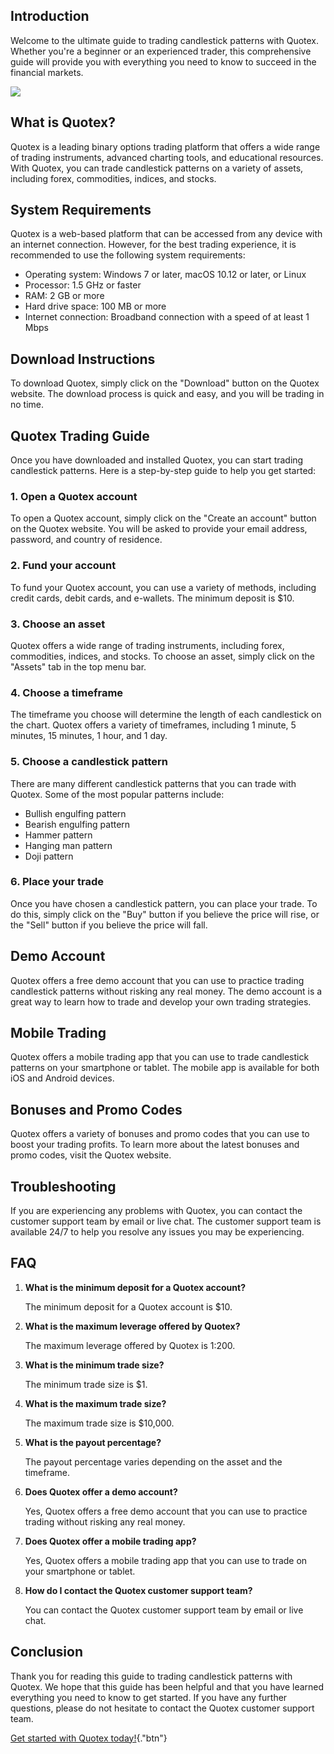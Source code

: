 ## Introduction

Welcome to the ultimate guide to trading candlestick patterns with
Quotex. Whether you\'re a beginner or an experienced trader, this
comprehensive guide will provide you with everything you need to know to
succeed in the financial markets.

[![](https://static.quotex.io/files/4_en/300_250.jpg)](https://traff.sbs/brokerqxlid)

## What is Quotex?

Quotex is a leading binary options trading platform that offers a wide
range of trading instruments, advanced charting tools, and educational
resources. With Quotex, you can trade candlestick patterns on a variety
of assets, including forex, commodities, indices, and stocks.

## System Requirements

Quotex is a web-based platform that can be accessed from any device with
an internet connection. However, for the best trading experience, it is
recommended to use the following system requirements:

-   Operating system: Windows 7 or later, macOS 10.12 or later, or Linux
-   Processor: 1.5 GHz or faster
-   RAM: 2 GB or more
-   Hard drive space: 100 MB or more
-   Internet connection: Broadband connection with a speed of at least 1
    Mbps

## Download Instructions

To download Quotex, simply click on the "Download" button on the
Quotex website. The download process is quick and easy, and you will be
trading in no time.

## Quotex Trading Guide

Once you have downloaded and installed Quotex, you can start trading
candlestick patterns. Here is a step-by-step guide to help you get
started:

### 1. Open a Quotex account

To open a Quotex account, simply click on the "Create an account"
button on the Quotex website. You will be asked to provide your email
address, password, and country of residence.

### 2. Fund your account

To fund your Quotex account, you can use a variety of methods, including
credit cards, debit cards, and e-wallets. The minimum deposit is \$10.

### 3. Choose an asset

Quotex offers a wide range of trading instruments, including forex,
commodities, indices, and stocks. To choose an asset, simply click on
the "Assets" tab in the top menu bar.

### 4. Choose a timeframe

The timeframe you choose will determine the length of each candlestick
on the chart. Quotex offers a variety of timeframes, including 1 minute,
5 minutes, 15 minutes, 1 hour, and 1 day.

### 5. Choose a candlestick pattern

There are many different candlestick patterns that you can trade with
Quotex. Some of the most popular patterns include:

-   Bullish engulfing pattern
-   Bearish engulfing pattern
-   Hammer pattern
-   Hanging man pattern
-   Doji pattern

### 6. Place your trade

Once you have chosen a candlestick pattern, you can place your trade. To
do this, simply click on the "Buy" button if you believe the price
will rise, or the "Sell" button if you believe the price will
fall.

## Demo Account

Quotex offers a free demo account that you can use to practice trading
candlestick patterns without risking any real money. The demo account is
a great way to learn how to trade and develop your own trading
strategies.

## Mobile Trading

Quotex offers a mobile trading app that you can use to trade candlestick
patterns on your smartphone or tablet. The mobile app is available for
both iOS and Android devices.

## Bonuses and Promo Codes

Quotex offers a variety of bonuses and promo codes that you can use to
boost your trading profits. To learn more about the latest bonuses and
promo codes, visit the Quotex website.

## Troubleshooting

If you are experiencing any problems with Quotex, you can contact the
customer support team by email or live chat. The customer support team
is available 24/7 to help you resolve any issues you may be
experiencing.

## FAQ

1.  **What is the minimum deposit for a Quotex account?**

    The minimum deposit for a Quotex account is \$10.

2.  **What is the maximum leverage offered by Quotex?**

    The maximum leverage offered by Quotex is 1:200.

3.  **What is the minimum trade size?**

    The minimum trade size is \$1.

4.  **What is the maximum trade size?**

    The maximum trade size is \$10,000.

5.  **What is the payout percentage?**

    The payout percentage varies depending on the asset and the
    timeframe.

6.  **Does Quotex offer a demo account?**

    Yes, Quotex offers a free demo account that you can use to practice
    trading without risking any real money.

7.  **Does Quotex offer a mobile trading app?**

    Yes, Quotex offers a mobile trading app that you can use to trade on
    your smartphone or tablet.

8.  **How do I contact the Quotex customer support team?**

    You can contact the Quotex customer support team by email or live
    chat.

## Conclusion

Thank you for reading this guide to trading candlestick patterns with
Quotex. We hope that this guide has been helpful and that you have
learned everything you need to know to get started. If you have any
further questions, please do not hesitate to contact the Quotex customer
support team.

[Get started with Quotex
today!](\%22https://traff.sbs/brokerqxsignup\%22){."btn"}

